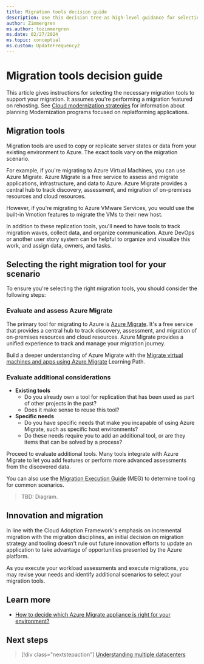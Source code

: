 ```yaml
---
title: Migration tools decision guide
description: Use this decision tree as high-level guidance for selecting the best tools to use for your Azure migrations based on your migration decisions.
author: Zimmergren
ms.author: tozimmergren
ms.date: 02/27/2024
ms.topic: conceptual
ms.custom: UpdateFrequency2
---
```


# Migration tools decision guide

This article gives instructions for selecting the necessary migration tools to support your migration. It assumes you're performing a migration featured on rehosting. See [Cloud modernization strategies](/azure/cloud-adoption-framework/modernize/modernize-strategies/) for information about planning Modernization programs focused on replatforming applications.

## Migration tools

Migration tools are used to copy or replicate server states or data from your existing environment to Azure. The exact tools vary on the migration scenario.

For example, if you're migrating to Azure Virtual Machines, you can use Azure Migrate. Azure Migrate is a free service to assess and migrate applications, infrastructure, and data to Azure. Azure Migrate provides a central hub to track discovery, assessment, and migration of on-premises resources and cloud resources.

However, if you're migrating to Azure VMware Services, you would use the built-in Vmotion features to migrate the VMs to their new host.

In addition to these replication tools, you'll need to have tools to track migration waves, collect data, and organize communication. Azure DevOps or another user story system can be helpful to organize and visualize this work, and assign data, owners, and tasks.

## Selecting the right migration tool for your scenario

To ensure you're selecting the right migration tools, you should consider the following steps:

### Evaluate and assess Azure Migrate

The primary tool for migrating to Azure is [Azure Migrate](/azure/migrate/migrate-services-overview). It's a free service that provides a central hub to track discovery, assessment, and migration of on-premises resources and cloud resources. Azure Migrate provides a unified experience to track and manage your migration journey.

Build a deeper understanding of Azure Migrate with the [Migrate virtual machines and apps using Azure Migrate](/training/paths/m365-azure-migrate-virtual-machine/) Learning Path.

### Evaluate additional considerations

- **Existing tools**
  - Do you already own a tool for replication that has been used as part of other projects in the past?
  - Does it make sense to reuse this tool?
- **Specific needs**
  - Do you have specific needs that make you incapable of using Azure Migrate, such as specific host environments?
  - Do these needs require you to add an additional tool, or are they items that can be solved by a process?

Proceed to evaluate additional tools. Many tools integrate with Azure Migrate to let you add features or perform more advanced assessments from the discovered data.

You can also use the [Migration Execution Guide](https://github.com/Azure/migration/) (MEG) to determine tooling for common scenarios.

> TBD: Diagram.

## Innovation and migration

In line with the Cloud Adoption Framework's emphasis on incremental migration with the migration disciplines, an initial decision on migration strategy and tooling doesn't rule out future innovation efforts to update an application to take advantage of opportunities presented by the Azure platform.

As you execute your workload assessments and execute migrations, you may revise your needs and identify additional scenarios to select your migration tools.

## Learn more

- [How to decide which Azure Migrate appliance is right for your environment?](https://techcommunity.microsoft.com/t5/fasttrack-for-azure/how-to-decide-which-azure-migrate-appliance-is-right-for-your/bc-p/4061639)

## Next steps

> [!div class="nextstepaction"]
> [Understanding multiple datacenters](./multiple-datacenters.md)
